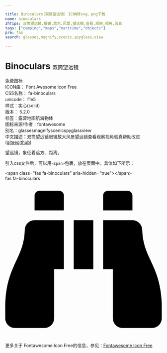 ```yaml
---

title: Binoculars(双筒望远镜) ICON转svg、png下载
name: binoculars
zhTips: 双筒望远镜,眼镜,放大,风景,望远镜,查看,观察,视角,验真
tags: ["camping","maps","maritime","objects"]
pre: fas
search: glasses,magnify,scenic,spyglass,view

---
```


# Binoculars  <small style="font-size: 60%;font-weight: 100">双筒望远镜</small>


<div class="detail-page">
<p>
<span><span class="badge-success badge">免费图标</span> </span>
<br/>
<span>
ICON库：
<span class="badge-secondary badge">Font Awesome Icon Free</span> 
</span>
<br/>
<span>
CSS名称：
<span class="badge-secondary badge">fa-binoculars</span> 
</span>
<br/>
<span>
unicode：
<span class="badge-secondary badge">f1e5</span> 
<copy-btn content='f1e5' btn-title=""></copy-btn>
<copy-btn :content='String.fromCodePoint(parseInt("f1e5", 16))' btn-title="复制U"></copy-btn>
</span><br/><span>样式：<span class="badge-light badge">实心(solid)</span></span>
<br/>
<span>
版本：
<span class="badge-secondary badge">5.2.0</span> 
</span><br/><span>标签：<span class="badge-light badge"><router-link to="/tags/camping.html">露营</router-link></span><span class="badge-light badge"><router-link to="/tags/maps.html">地图</router-link></span><span class="badge-light badge"><router-link to="/tags/maritime.html">航海</router-link></span><span class="badge-light badge"><router-link to="/tags/objects.html">物体</router-link></span></span>
<br/>
<span>图标来源/作者：<span class="badge-light badge">fontawesome</span></span> 
<br/>
<span>别名：<span class="badge-light badge">glasses</span><span class="badge-light badge">magnify</span><span class="badge-light badge">scenic</span><span class="badge-light badge">spyglass</span><span class="badge-light badge">view</span></span><br/><span class="zh-detail">中文描述：<span class="badge-primary badge">双筒望远镜</span><span class="badge-primary badge">眼镜</span><span class="badge-primary badge">放大</span><span class="badge-primary badge">风景</span><span class="badge-primary badge">望远镜</span><span class="badge-primary badge">查看</span><span class="badge-primary badge">观察</span><span class="badge-primary badge">视角</span><span class="badge-primary badge">验真</span><span class="help-link"><span>帮助改进</span>(<a href="https://gitee.com/liuwave/icon-helper/edit/master/json/fontawesome/solid/binoculars.json" target="_blank" rel="noopener noreferrer">gitee</a><a href="https://github.com/liuwave/icon-helper/edit/master/json/fontawesome/solid/binoculars.json" target="_blank" rel="noopener noreferrer">github</a></span>)</span><br/>
</p>
</div><div class="description description alert alert-light">望远镜，象征着远方、距离。</div>
<div class="alert alert-dark">
  <i class="fas fa-binoculars fa-xs"></i>
  <i class="fas fa-binoculars fa-sm"></i>
  <i class="fas fa-binoculars fa-lg"></i>
  <i class="fas fa-binoculars fa-2x"></i>
  <i class="fas fa-binoculars fa-3x"></i>
  <i class="fas fa-binoculars fa-5x"></i>
  <i class="fas fa-binoculars fa-7x"></i>
</div>
<div>
  <p>引入css文件后，可以用<code>&lt;span&gt;</code>包裹，放在页面中。具体如下所示：    
  </p>
  <div class="alert alert-primary" style="font-size: 14px">
    &lt;span class="fas fa-binoculars" aria-hidden="true"&gt;&lt;/span&gt;
    <copy-btn content='<span class="fas fa-binoculars" aria-hidden="true"></span>'></copy-btn>
  </div>
  <div class="alert alert-secondary">
    <i class="fas fa-binoculars"
    style="font-size: 24px"
    aria-hidden="true"></i> fas fa-binoculars
    <copy-btn content="fas fa-binoculars" btn-title="复制图标名称"></copy-btn>
  </div>
</div>
<div id="svg" class="svg-wrap">
<svg xmlns="http://www.w3.org/2000/svg" viewBox="0 0 512 512"><path d="M416 48c0-8.84-7.16-16-16-16h-64c-8.84 0-16 7.16-16 16v48h96V48zM63.91 159.99C61.4 253.84 3.46 274.22 0 404v44c0 17.67 14.33 32 32 32h96c17.67 0 32-14.33 32-32V288h32V128H95.84c-17.63 0-31.45 14.37-31.93 31.99zm384.18 0c-.48-17.62-14.3-31.99-31.93-31.99H320v160h32v160c0 17.67 14.33 32 32 32h96c17.67 0 32-14.33 32-32v-44c-3.46-129.78-61.4-150.16-63.91-244.01zM176 32h-64c-8.84 0-16 7.16-16 16v48h96V48c0-8.84-7.16-16-16-16zm48 256h64V128h-64v160z"/></svg>
</div>
<detail full-name='fa-binoculars'></detail>
    
<div><p>更多关于  Fontawesome Icon Free的信息，参见：<a target="_blank" href="https://iconhelper.cn/fontawesome.html">Fontawesome Icon Free</a>
</p></div>
